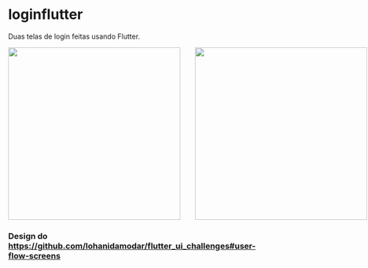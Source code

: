 # loginflutter

Duas telas de login feitas usando Flutter.

<div style="display: flex; gap: 30px;">
<img height="350" src="https://github.com/lohanidamodar/flutter_ui_challenges/blob/master/screenshots/signup3.jpg">
<img height="350" src="https://github.com/lohanidamodar/flutter_ui_challenges/blob/master/screenshots/login14.jpg">
</div>

### Design do https://github.com/lohanidamodar/flutter_ui_challenges#user-flow-screens
